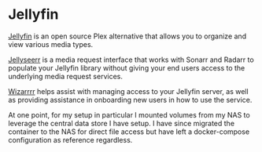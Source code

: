 # Jellyfin

[Jellyfin](https://jellyfin.org/) is an open source Plex alternative that allows you to organize and view various media types.

[Jellyseerr](https://github.com/Fallenbagel/jellyseerr) is a media request interface that works with Sonarr and Radarr to populate your Jellyfin library without giving your end users access to the underlying media request services.

[Wizarrrr](https://github.com/Wizarrrr/wizarr/tree/v2) helps assist with managing access to your Jellyfin server, as well as providing assistance in onboarding new users in how to use the service.

At one point, for my setup in particular I mounted volumes from my NAS to leverage the central data store I have setup. I have since migrated the container to the NAS for direct file access but have left a docker-compose configuration as reference regardless.
